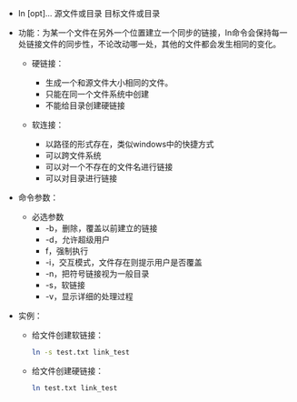 - ln [opt]... 源文件或目录 目标文件或目录

- 功能：为某一个文件在另外一个位置建立一个同步的链接，ln命令会保持每一处链接文件的同步性，不论改动哪一处，其他的文件都会发生相同的变化。

  - 硬链接：

    - 生成一个和源文件大小相同的文件。
    - 只能在同一个文件系统中创建
    - 不能给目录创建硬链接

  - 软连接：

    - 以路径的形式存在，类似windows中的快捷方式
    - 可以跨文件系统
    - 可以对一个不存在的文件名进行链接
    - 可以对目录进行链接

    

- 命令参数：

  - 必选参数
    - -b，删除，覆盖以前建立的链接
    - -d，允许超级用户
    - f，强制执行
    - -i，交互模式，文件存在则提示用户是否覆盖
    - -n，把符号链接视为一般目录
    - -s，软链接
    - -v，显示详细的处理过程

- 实例：

  - 给文件创建软链接：

    ```bash
    ln -s test.txt link_test
    ```

  - 给文件创建硬链接：

    ```bash
    ln test.txt link_test
    ```

    
